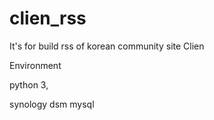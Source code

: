 # clien_rss

It's for build rss of korean community site Clien

Environment

python 3, 

synology dsm mysql

